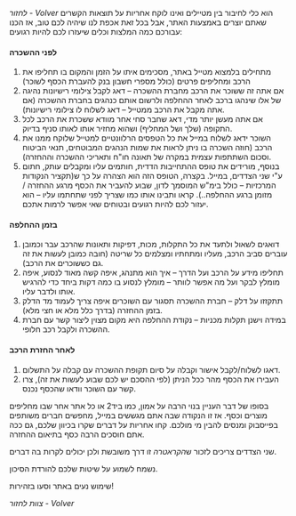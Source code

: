 *לחזור - Volver* הוא כלי לחיבור בין מטיילים ואינו לוקח אחריות על תוצאות הקשרים שאתם יוצרים באמצעות האתר, אבל בכל זאת אכפת לנו שיהיה לכם טוב, אז הכנו עבורכם כמה המלצות וכלים שיעזרו לכם להיות רגועים:
 
#### לפני ההשכרה

1. מתחילים בלמצוא מטייל באתר, מסכימים איתו על הזמן והמקום בו תחליפו את הרכב ומחליפים פרטים (כולל מספרי חשבון בנק להעברת הכסף לשוכר)
1. אם אתה זה ששוכר את הרכב מחברת ההשכרה – דאג לקבל צילומי רישיונות נהיגה של אלו שינהגו ברכב לאחר ההחלפה ולרשום אותם כנהגים בחברת ההשכרה (אם אתה מקבל את הרכב ממטייל – דאג לשלוח לו צילומי רישיונות).
1. אם אתה מעשן יותר מדי, דאג שחבר סחי אחר מוודא ששכרת את הרכב לכל התקופה (שלך ושל המחליף) ושהוא מחזיר אותו לאותו סניף בדיוק.
1. השוכר ידאג לשלוח במייל את כל הטפסים הרלוונטיים למטייל שלוקח ממנו את הרכב (חוזה השכרה בו ניתן לראות את שמות הנהגים המבוטחים, תנאי הביטוח וסכום השתתפות עצמית במקרה של תאונה חו"ח ותאריכי ההשכרה וההחזרה).
1. בנוסף, מורידים את טופס ההתחייבות הדדית, חותמים עליו ומקבלים עותק, חתום ע"י שני הצדדים, במייל. 
בקצרה, הטופס הזה הוא הצהרה על כך ש(תקציר הנקודות המרכזיות – כולל בימ"ש המוסמך לדון, שבוע להעביר את הכסף מרגע ההחזרה / מזומן ברגע ההחלפה..). קראו ותבינו אותו כמו שצריך לפני שתחתמו עליו – הוא יעזור לכם להיות רגועים ובטוחים שאי אפשר לרמות אתכם.
 
#### בזמן ההחלפה

1. דואגים לשאול ולתעד את כל התקלות, מכות, דפיקות ותאונות שהרכב עבר וכמובן עוברים סביב הרכב, מעליו ומתחתיו ומצלמים כל שריטה (חובה כמובן לעשות את זה גם כששוכרים את הרכב).
1. תחליפו מידע על הרכב ועל הדרך – איך הוא מתנהג, איפה קשה מאוד לנסוע, איפה מומלץ לבקר ועל מה אפשר לוותר – מומלץ לנסוע בו כמה דקות ביחד כדי להרגיש אותו ולדבר עליו.
1. תתקזזו על דלק – חברת ההשכרה תסגור עם השוכרים איפה צריך לעמוד מד הדלק בזמן ההחזרה (בדרך כלל מלא או חצי מלא).
1. במידה וישנן תקלות מכניות – נקודת ההחלפה היא מקום מצוין ליצור קשר עם חברת ההשכרה ולקבל רכב חלופי.
 
#### לאחר החזרת הרכב

1. דאגו לשלוח/לקבל אישור וקבלה על סיום תקופת ההשכרה עם קבלה על התשלום.
1. העבירו את הכסף מהר ככל הניתן (לפי ההסכם יש לכם שבוע לעשות את זה), צרו קשר עם השוכר וודאו שהכסף נכנס.
 
בסופו של דבר העניין בנוי הרבה על אמון, כמו ביד2 או כל אתר אחר שבו מחליפים מוצרים וכסף. אז זו הנקודה שבה אתם מגששים במייל, מחפשים חברים משותפים בפייסבוק ומנסים להבין מי מולכם. קחו אחריות על דברים שקרו בכיוון שלכם, גם ככה אתם חוסכים הרבה כסף בתיאום ההחזרה.

שני הצדדים צריכים לזכור ש*הקראטרה* זו דרך משובשת ולכן יכולים לקרות בה דברים.
 
נשמח לשמוע על שיטות שלכם להורדת הסיכון.
 
שימוש נעים באתר וסעו בזהירות!

*צוות לחזור - Volver*